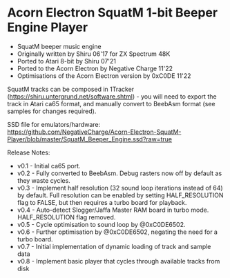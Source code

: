 # Acorn Electron SquatM 1-bit Beeper Engine Player

- SquatM beeper music engine
- Originally written by Shiru 06'17 for ZX Spectrum 48K
- Ported to Atari 8-bit by Shiru 07'21
- Ported to the Acorn Electron by Negative Charge 11'22
- Optimisations of the Acorn Electron version by 0xC0DE 11'22

SquatM tracks can be composed in 1Tracker (https://shiru.untergrund.net/software.shtml) - you will need to export the track in Atari ca65 format, and manually convert to BeebAsm format (see samples for changes required).

SSD file for emulators/hardware: https://github.com/NegativeCharge/Acorn-Electron-SquatM-Player/blob/master/SquatM_Beeper_Engine.ssd?raw=true

Release Notes:

- v0.1 - Initial ca65 port.
- v0.2 - Fully converted to BeebAsm. Debug rasters now off by default as they waste cycles.
- v0.3 - Implement half resolution (32 sound loop iterations instead of 64) by default.  Full resolution can be enabled by setting HALF_RESOLUTION flag to FALSE, but then requires a turbo board for playback.
- v0.4 - Auto-detect Slogger/Jaffa Master RAM board in turbo mode. HALF_RESOLUTION flag removed.
- v0.5 - Cycle optimisation to sound loop by @0xC0DE6502.
- v0.6 - Further optimisation by @0xC0DE6502, negating the need for a turbo board.
- v0.7 - Initial implementation of dynamic loading of track and sample data
- v0.8 - Implement basic player that cycles through available tracks from disk